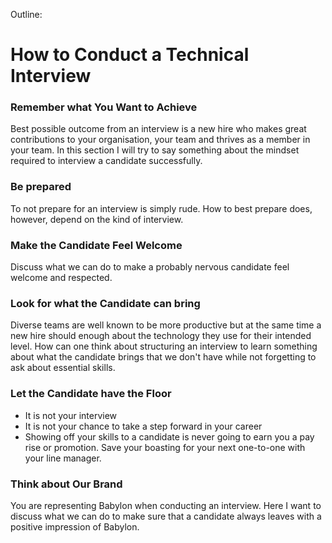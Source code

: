 Outline:

How to Conduct a Technical Interview
====================================

### Remember what You Want to Achieve
Best possible outcome from an interview is a new hire who makes great contributions to your organisation, your team and thrives as a member in your team. In this section I will try to say something about the mindset required to interview a candidate successfully.

### Be prepared
To not prepare for an interview is simply rude. How to best prepare does, however, depend on the kind of interview.

### Make the Candidate Feel Welcome
Discuss what we can do to make a probably nervous candidate feel welcome and respected.

### Look for what the Candidate can bring
Diverse teams are well known to be more productive but at the same time a new hire should enough about the technology they use for their intended level. How can one think about structuring an interview to learn something about what the candidate brings that we don't have while not forgetting to ask about essential skills.

###  Let the Candidate have the Floor
- It is not your interview
- It is not your chance to take a step forward in your career
- Showing off your skills to a candidate is never going to earn you a pay rise or promotion. Save your boasting for your next one-to-one with your line manager.

### Think about Our Brand
You are representing Babylon when conducting an interview. Here I want to discuss what we can do to make sure that a candidate always leaves with a positive impression of Babylon.
